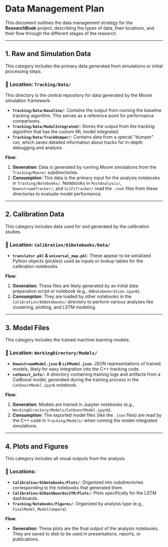 # Data Management Plan

This document outlines the data management strategy for the **ResearchBook** project, describing the types of data, their locations, and their flow through the different stages of the research.

---

## 1. Raw and Simulation Data

This category includes the primary data generated from simulations or initial processing steps.

### 📍 Location: `Tracking/Data/`

This directory is the central repository for data generated by the Moore simulation framework.

- **`Tracking/Data/Baseline/`**: Contains the output from running the baseline tracking algorithm. This serves as a reference point for performance comparisons.
- **`Tracking/Data/ModelIntegrated/`**: Stores the output from the tracking algorithm that has the custom ML model integrated.
- **`Tracking/Data/TrackDumper/`**: Contains data from a special "dumper" run, which saves detailed information about tracks for in-depth debugging and analysis.

**Flow**:
1.  **Generation**: Data is generated by running Moore simulations from the `Tracking/Moore/` subdirectories.
2.  **Consumption**: This data is the primary input for the analysis notebooks in `Tracking/Notebooks/`. Notebooks in `PostAnalysis/`, `DownstreamTracker/`, and `SciFiTracker/` read the `.root` files from these directories to evaluate model performance.

---

## 2. Calibration Data

This category includes data used for and generated by the calibration studies.

### 📍 Location: `Calibration/01Notebooks/Data/`

- **`translator.pkl` & `universal_map.pkl`**: These appear to be serialized Python objects (pickles) used as inputs or lookup tables for the calibration notebooks.

**Flow**:
1.  **Generation**: These files are likely generated by an initial data preparation script or notebook (e.g., `00DataGeneration.ipynb`).
2.  **Consumption**: They are loaded by other notebooks in the `Calibration/01Notebooks/` directory to perform various analyses like clustering, plotting, and LSTM modeling.

---

## 3. Model Files

This category includes the trained machine learning models.

### 📍 Location: `WorkingDirectory/Models/`

- **`DownstreamModel.json` & `LLPModel.json`**: JSON representations of trained models, likely for easy integration into the C++ tracking code.
- **`catboost_info/`**: A directory containing training logs and artifacts from a CatBoost model, generated during the training process in the `CatboostModel.ipynb` notebook.

**Flow**:
1.  **Generation**: Models are trained in Jupyter notebooks (e.g., `WorkingDirectory/Models/CatboostModel.ipynb`).
2.  **Consumption**: The exported model files (like the `.json` files) are read by the C++ code in `Tracking/Models/` when running the model-integrated simulations.

---

## 4. Plots and Figures

This category includes all visual outputs from the analysis.

### 📍 Locations:
- **`Calibration/01Notebooks/Plots/`**: Organized into subdirectories corresponding to the notebooks that generated them.
- **`Calibration/02DashBoardsLSTM/Plots/`**: Plots specifically for the LSTM dashboards.
- **`Tracking/Notebooks/Figures/`**: Organized by analysis type (e.g., `FinalModel`, `ModelCompare`).

**Flow**:
- **Generation**: These plots are the final output of the analysis notebooks. They are saved to disk to be used in presentations, reports, or publications.
